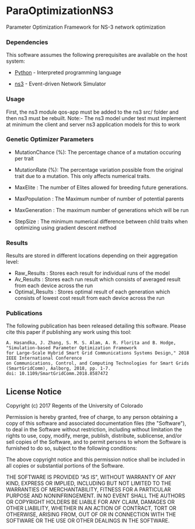 # ParaOptimizationNS3
Parameter Optimization Framework for NS-3 network optimization

### Dependencies
This software assumes the following prerequisites are available on the host system:

* [Python](https://www.python.org/) - Interpreted programming language  

* [ns3](https://www.nsnam.org/) - Event-driven Network Simulator


### Usage
First, the ns3 module qos-app must be added to the ns3 src/ folder and then ns3 must be rebuilt.
Note:- The ns3 model under test must implement at minimum the client and server ns3 application models for this to work

### Genetic Optimizer Parameters

* MutationChance (%): The percentage chance of a mutation occuring per trait 

* MutationRate (%): The percentage variation possible from the original trait due to a mutation. This only affects numerical traits.

* MaxElite : The number of Elites allowed for breeding future generations.

* MaxPopulation : The Maximum number of number of potential parents

* MaxGeneration : The maximum number of generations which will be run

* StepSize : The minimum numerical difference between child traits when optimizing using gradient descent method


### Results
Results are stored in different locations depending on their aggregation level:

* Raw_Results : Stores each result for individual runs of the model
* Av_Results : Stores each run result which consists of averaged result from each device across the run
* Optimal_Results : Stores optimal result of each generation which consists of lowest cost result from each device across the run


### Publications
The following publication has been released detailing this software. Please cite this paper if publishing any work using this tool:
```
A. Hasandka, J. Zhang, S. M. S. Alam, A. R. Florita and B. Hodge, "Simulation-based Parameter Optimization Framework 
for Large-Scale Hybrid Smart Grid Communications Systems Design," 2018 IEEE International Conference 
on Communications, Control, and Computing Technologies for Smart Grids (SmartGridComm), Aalborg, 2018, pp. 1-7.
doi: 10.1109/SmartGridComm.2018.8587472
```

## License Notice

Copyright (c) 2017 Regents of the University of Colorado

Permission is hereby granted, free of charge, to any person obtaining a copy
of this software and associated documentation files (the "Software"), to deal
in the Software without restriction, including without limitation the rights
to use, copy, modify, merge, publish, distribute, sublicense, and/or sell
copies of the Software, and to permit persons to whom the Software is
furnished to do so, subject to the following conditions:

The above copyright notice and this permission notice shall be included in all
copies or substantial portions of the Software.

THE SOFTWARE IS PROVIDED "AS IS", WITHOUT WARRANTY OF ANY KIND, EXPRESS OR
IMPLIED, INCLUDING BUT NOT LIMITED TO THE WARRANTIES OF MERCHANTABILITY,
FITNESS FOR A PARTICULAR PURPOSE AND NONINFRINGEMENT. IN NO EVENT SHALL THE
AUTHORS OR COPYRIGHT HOLDERS BE LIABLE FOR ANY CLAIM, DAMAGES OR OTHER
LIABILITY, WHETHER IN AN ACTION OF CONTRACT, TORT OR OTHERWISE, ARISING FROM,
OUT OF OR IN CONNECTION WITH THE SOFTWARE OR THE USE OR OTHER DEALINGS IN THE
SOFTWARE.





 



